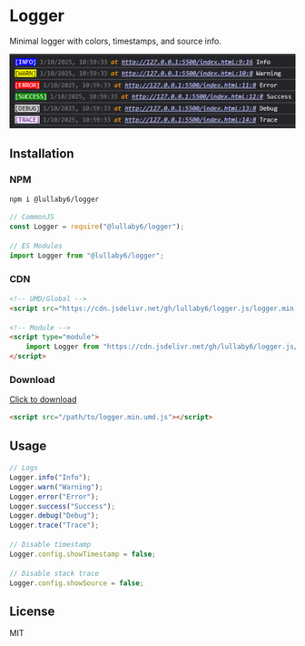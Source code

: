 # Logger

Minimal logger with colors, timestamps, and source info.

![ss](https://raw.githubusercontent.com/lullaby6/logger.js/refs/heads/main/ss.png)

## Installation

### NPM

```bash
npm i @lullaby6/logger
```

```js
// CommonJS
const Logger = require("@lullaby6/logger");

// ES Modules
import Logger from "@lullaby6/logger";
```

### CDN

```html
<!-- UMD/Global -->
<script src="https://cdn.jsdelivr.net/gh/lullaby6/logger.js/logger.min.umd.js"></script>

<!-- Module -->
<script type="module">
	import Logger from "https://cdn.jsdelivr.net/gh/lullaby6/logger.js/logger.min.mjs.js";
</script>
```

### Download

<a href="https://cdn.jsdelivr.net/gh/lullaby6/logger.js/logger.min.umd.js" target="_blank">Click to download</a>

```html
<script src="/path/to/logger.min.umd.js"></script>
```

## Usage

```js
// Logs
Logger.info("Info");
Logger.warn("Warning");
Logger.error("Error");
Logger.success("Success");
Logger.debug("Debug");
Logger.trace("Trace");

// Disable timestamp
Logger.config.showTimestamp = false;

// Disable stack trace
Logger.config.showSource = false;
```

## License

MIT

